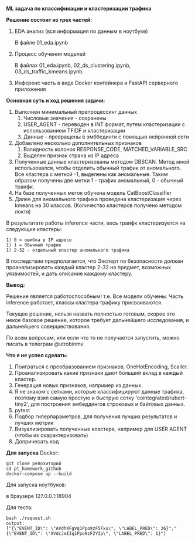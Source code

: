 **ML задача по классификации и кластеризации трафика**



**Решение состоит из трех частей:**

1) EDA анализ (вся информация по данным в ноутбуке)

   В файле 01_eda.ipynb

2) Процесс обучения моделей

   В файлах 01_eda.ipynb, 02_ds_clustering.ipynb, 03_ds_traffic_kmeans.ipynb

3) Инференс часть в виде Docker контейнера и FastAPI серверного приложения



**Основная суть и ход решения задачи:**

1) Выполнен минимальный препроцессинг данных
   1) Числовые значения - сохранены
   2) USER_AGENT - переводен в INT формат, путем кластеризации с использованием TFIDF и кластеризации
   3) Данные - превращены в эмббединги с помощью нейронной сети
2) Добавлено несколько дополнительных признаков
   1) Валидность колонок RESPONSE_CODE, MATCHED_VARIABLE_SRC
   2) Выделен признак страна из IP адреса
3) Полученные данные кластеризованы методом DBSCAN. Метод мной использовался, чтобы отделить обычный трафик от аномального. Все кластера с меткой -1, выделены как аномальные. Таким образом получены две метки 1 - трафик аномальный, 0 - обычный траифк.
4) На базе полученных меток обучена модель CatBoostClassifier
5) Далее для аномального трафика проведена кластеризация через kmeans на 30 классов. (Количество кластеров получено методом локтя)



В результатате работы inference части, весь траифк кластеризуется на следующие кластеры:

	1) 0 = ошибка в IP адресе
	1) 1 = Обычный трафик
	1) 2-32 - отдельный кластер аномального трафика



В последствии предполагается, что Эксперт по безопасности должен проанализировать каждый кластер 2-32 на предмет, возможных уязвимостей, и дать описание каждому кластеру.



**Вывод:**

Решение является работоспособным! т.е. Все модели обучены. Часть inference работает, классы кластера трафику присваиваются.

Текущее решение, нельзя назвать полностью готовым, скорее это некое базовое решение, которое требует дальнейшего исследования, и дальнейшего совершествования.



По всем вопросам, или если что то не получается запустить, можно писать в телеграм @utrobinmv



**Что я не успел сделать:**

1) Поиграться с преобразованием признаков. OneHotEncoding, Scaller.
2) Проанализировать какие признаки дают больший вклад в каждый кластер.
3) Генерация новых признаков, например из данных.
4) Я не знаком с сетками, которые классифицируют данные трафика, поэтому взял самую простую и быструю сетку 'cointegrated/rubert-tiny2', для построения эмбеддингов строковых и байтовых данных.
5)  pytest
6) Подбор гиперпараметров, для получения лучших результатов и лучших метрик
6) Визуализировать полученные кластера, например для USER AGENT (чтобы их охарактеризовать)
6) Допричесать код





**Для запуска** Docker:

```
git clone репозиторий
cd pt_homework_github
docker-compose up --build
```

Для запуска ноутбуков:

в браузере 127.0.0.1:18904

Для теста:

```
bash ./request.sh
output:
["{\"EVENT_ID\": \"AVdhXFgVq1Ppo9zF5Fxu\", \"LABEL_PRED\": 26}","{\"EVENT_ID\": \"AVdcJmIIq1Ppo9zF2YIp\", \"LABEL_PRED\": 1}"]
```



